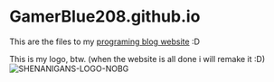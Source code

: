 # GamerBlue208.github.io

This are the files to my [programing blog website](https://gamerblue208.github.io/index) :D


This is my logo, btw. (when the website is all done i will remake it :D)
![SHENANIGANS-LOGO-NOBG](https://user-images.githubusercontent.com/115688181/227192612-978e59f6-9df6-4dc8-9e6e-b607f8487983.png)
